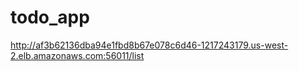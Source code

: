 # todo_app
http://af3b62136dba94e1fbd8b67e078c6d46-1217243179.us-west-2.elb.amazonaws.com:56011/list

